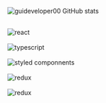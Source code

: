 <!--
**guideveloper00/guideveloper00** is a ✨ _special_ ✨ repository because its `README.md` (this file) appears on your GitHub profile.

Here are some ideas to get you started:

- 🔭 I’m currently working on ...
- 🌱 I’m currently learning ...
- 👯 I’m looking to collaborate on ...
- 🤔 I’m looking for help with ...
- 💬 Ask me about ...
- 📫 How to reach me: ...
- 😄 Pronouns: ...
- ⚡ Fun fact: ...
-->

![guideveloper00 GitHub stats](https://github-readme-stats.vercel.app/api?username=guideveloper00&show_icons=true&theme=onedark)

<div style="display: inline_block"><br/>
  <img alt="react" align="center" src="https://img.shields.io/badge/React-20232A?style=for-the-badge&logo=react&logoColor=61DAFB" />
</div>

<div style="display: inline_block"><br/>
  <img alt="typescript" align="center" src="https://img.shields.io/badge/TypeScript-007ACC?style=for-the-badge&logo=typescript&logoColor=white" />
</div>

<div style="display: inline_block"><br/>
  <img alt="styled componnents" align="center" src="https://img.shields.io/badge/styled--components-DB7093?style=for-the-badge&logo=styled-components&logoColor=white" />
</div>

<div style="display: inline_block"><br/>
  <img alt="redux" align="center" src="https://img.shields.io/badge/Redux-593D88?style=for-the-badge&logo=redux&logoColor=white" />
</div>

<div style="display: inline_block"><br/>
  <img alt="redux" align="center" src="https://img.shields.io/badge/Node.js-43853D?style=for-the-badge&logo=node.js&logoColor=white" />
</div>
